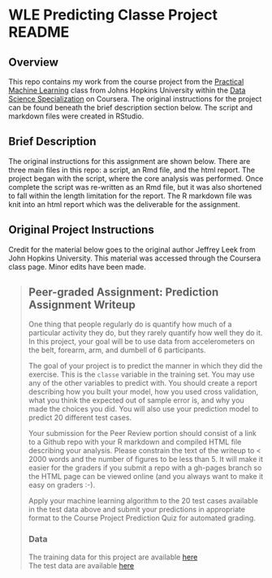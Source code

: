 # WLE Predicting Classe Project README


## Overview

This repo contains my work from the course project from the
[Practical Machine Learning][1] class from Johns Hopkins University within the
[Data Science Specialization][2] on Coursera. The original instructions for the
project can be found beneath the brief description section below. The script and
markdown files were created in RStudio.

[1]: https://www.coursera.org/learn/practical-machine-learning "Practical ML"
[2]: https://www.coursera.org/specializations/jhu-data-science "DS Spec."


## Brief Description

The original instructions for this assignment are shown below. There are three
main files in this repo: a script, an Rmd file, and the html report. The project
began with the script, where the core analysis was performed. Once complete the
script was re-written as an Rmd file, but it was also shortened to fall within
the length limitation for the report. The R markdown file was knit into an html
report which was the deliverable for the assignment.


## Original Project Instructions

Credit for the material below goes to the original author Jeffrey Leek from John
Hopkins University. This material was accessed through the Coursera class page.
Minor edits have been made.

>## Peer-graded Assignment: Prediction Assignment Writeup
>
>One thing that people regularly do is quantify how much of a particular
activity they do, but they rarely quantify how well they do it. In this project,
your goal will be to use data from accelerometers on the belt, forearm, arm, and
dumbell of 6 participants.
>
>The goal of your project is to predict the manner in which they did the
exercise. This is the `classe` variable in the training set. You may use any of
the other variables to predict with. You should create a report describing how
you built your model, how you used cross validation, what you think the expected
out of sample error is, and why you made the choices you did. You will also use
your prediction model to predict 20 different test cases.
>
>Your submission for the Peer Review portion should consist of a link to a
Github repo with your R markdown and compiled HTML file describing your
analysis. Please constrain the text of the writeup to < 2000 words and the
number of figures to be less than 5. It will make it easier for the graders if
you submit a repo with a gh-pages branch so the HTML page can be viewed online
(and you always want to make it easy on graders :-).
>
>Apply your machine learning algorithm to the 20 test cases available in the
test data above and submit your predictions in appropriate format to the Course
Project Prediction Quiz for automated grading.
>
>### Data
>
>The training data for this project are available [here][3]  
>The test data are available [here][4]

[3]: https://d396qusza40orc.cloudfront.net/predmachlearn/pml-training.csv "trn"
[4]: https://d396qusza40orc.cloudfront.net/predmachlearn/pml-testing.csv "test"

